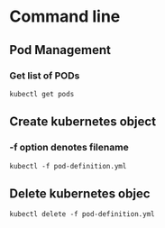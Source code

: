 # Command line

## Pod Management

### Get list of PODs

`kubectl get pods`

## Create kubernetes object

### -f option denotes filename

`kubectl -f pod-definition.yml`

## Delete kubernetes objec

`kubectl delete -f pod-definition.yml`
